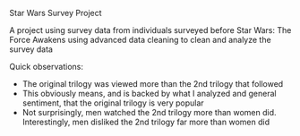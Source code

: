 Star Wars Survey Project

A project using survey data from individuals surveyed before Star Wars: The Force Awakens using advanced data cleaning to clean and analyze the survey data

Quick observations:
- The original trilogy was viewed more than the 2nd trilogy that followed
- This obviously means, and is backed by what I analyzed and general sentiment, that the original trilogy is very popular
- Not surprisingly, men watched the 2nd trilogy more than women did. Interestingly, men disliked the 2nd trilogy far more than women did